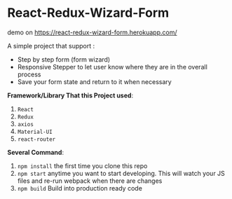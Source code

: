 # React-Redux-Wizard-Form

demo on https://react-redux-wizard-form.herokuapp.com/

A simple project that support :

* Step by step form (form wizard)
* Responsive Stepper to let user know where they are in the overall process
* Save your form state and return to it when necessary

**Framework/Library That this Project used**:
1. `React`
2. `Redux`
3. `axios`
4. `Material-UI`
5. `react-router`


**Several Command**:
1. `npm install` the first time you clone this repo
2. `npm start` anytime you want to start developing. This will watch your JS files and re-run webpack when there are changes
3. `npm build` Build into production ready code